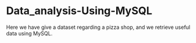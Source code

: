 # Data_analysis-Using-MySQL
Here we have give a dataset regarding a pizza shop, and we retrieve useful data using MySQL. 
